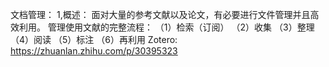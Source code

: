 文档管理：
1,概述：
面对大量的参考文献以及论文，有必要进行文件管理并且高效利用。
管理使用文献的完整流程：
（1）检索（订阅）
（2）收集
（3）整理
（4）阅读
（5）标注
（6）再利用
Zotero:
https://zhuanlan.zhihu.com/p/30395323
